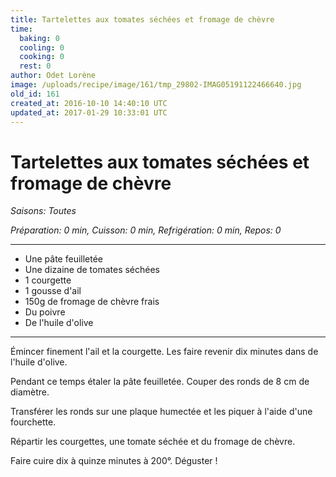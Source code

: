 ```yaml
---
title: Tartelettes aux tomates séchées et fromage de chèvre
time:
  baking: 0
  cooling: 0
  cooking: 0
  rest: 0
author: Odet Lorène
image: /uploads/recipe/image/161/tmp_29802-IMAG05191122466640.jpg
old_id: 161
created_at: 2016-10-10 14:40:10 UTC
updated_at: 2017-01-29 10:33:01 UTC
---
```


# Tartelettes aux tomates séchées et fromage de chèvre

_Saisons: Toutes_

_Préparation: 0 min, Cuisson: 0 min, Refrigération: 0 min, Repos: 0_

---

- Une pâte feuilletée
- Une dizaine de tomates séchées
- 1 courgette
- 1 gousse d'ail
- 150g de fromage de chèvre frais
- Du poivre
- De l'huile d'olive

---

Émincer finement l'ail et la courgette. Les faire revenir dix minutes dans de l'huile d'olive.

Pendant ce temps étaler la pâte feuilletée. Couper des ronds de 8 cm de diamètre.

Transférer les ronds sur une plaque humectée et les piquer à l'aide d'une fourchette.

Répartir les courgettes, une tomate séchée et du fromage de chèvre.

Faire cuire dix à quinze minutes à 200°. Déguster !
